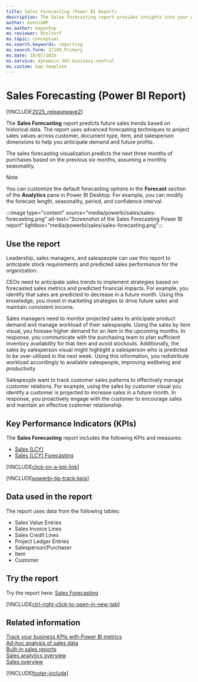 ```yaml
---
title: Sales Forecasting (Power BI Report)
description: The Sales Forecasting report provides insights into your organization's sales trends and future sales performance.
author: kennieNP
ms.author: kepontop
ms.reviewer: bholtorf
ms.topic: conceptual
ms.search.keywords: reporting
ms.search.form: 37109_Primary
ms.date: 10/07/2025
ms.service: dynamics-365-business-central
ms.custom: bap-template
---
```


# Sales Forecasting (Power BI Report)

[!INCLUDE[2025_releasewave2](includes/2025_releasewave2.md)]

The **Sales Forecasting** report predicts future sales trends based on historical data. The report uses advanced forecasting techniques to project sales values across customer, document type, item, and salesperson dimensions to help you anticipate demand and future profits.

The sales forecasting visualization predicts the next three months of purchases based on the previous six months, assuming a monthly seasonality.

> [!NOTE]
> You can customize the default forecasting options in the **Forecast** section of the **Analytics** pane in Power BI Desktop. For example, you can modify the forecast length, seasonality, period, and confidence interval.

:::image type="content" source="media/powerbi/sales/sales-forecasting.png" alt-text="Screenshot of the Sales Forecasting Power BI report" lightbox="media/powerbi/sales/sales-forecasting.png":::

## Use the report

Leadership, sales managers, and salespeople can use this report to anticipate stock requirements and predicted sales performance for the organization.

CEOs need to anticipate sales trends to implement strategies based on forecasted sales metrics and predicted financial impacts. For example, you identify that sales are predicted to decrease in a future month. Using this knowledge, you invest in marketing strategies to drive future sales and maintain consistent income.

Sales managers need to monitor projected sales to anticipate product demand and manage workload of their salespeople. Using the sales by item visual, you foresee higher demand for an item in the upcoming months. In response, you communicate with the purchasing team to plan sufficient inventory availability for that item and avoid stockouts. Additionally, the sales by salesperson visual might highlight a salesperson who is predicted to be over-utilized in the next week. Using this information, you redistribute workload accordingly to available salespeople, improving wellbeing and productivity.

Salespeople want to track customer sales patterns to effectively manage customer relations. For example, using the sales by customer visual you identify a customer is projected to increase sales in a future month. In response, you proactively engage with the customer to encourage sales and maintain an effective customer relationship.

## Key Performance Indicators (KPIs)

The **Sales Forecasting** report includes the following KPIs and measures:

- [Sales (LCY)](sales-powerbi-sales-kpis.md#sales-lcy)
- [Sales (LCY) Forecasting](sales-powerbi-sales-kpis.md#sales-lcy-forecasting)

[!INCLUDE[click-on-a-kpi-link](includes/click-on-a-kpi-link.md)]

[!INCLUDE[powerbi-tip-track-kpis](includes/powerbi-tip-track-kpis.md)]

## Data used in the report

The report uses data from the following tables:

- Sales Value Entries
- Sales Invoice Lines
- Sales Credit Lines
- Project Ledger Entries
- Salesperson/Purchaser
- Item
- Customer

## Try the report

Try the report here: [Sales Forecasting](https://businesscentral.dynamics.com?page=37109)

[!INCLUDE[ctrl-right-click-to-open-in-new-tab](includes/ctrl-right-click-to-open-in-new-tab.md)]

## Related information

[Track your business KPIs with Power BI metrics](track-kpis-with-power-bi-metrics.md)  
[Ad-hoc analysis of sales data](ad-hoc-analysis-sales.md)  
[Built-in sales reports](sales-reports.md)  
[Sales analytics overview](sales-analytics-overview.md)  
[Sales overview](sales-manage-sales.md)  

[!INCLUDE[footer-include](includes/footer-banner.md)]

